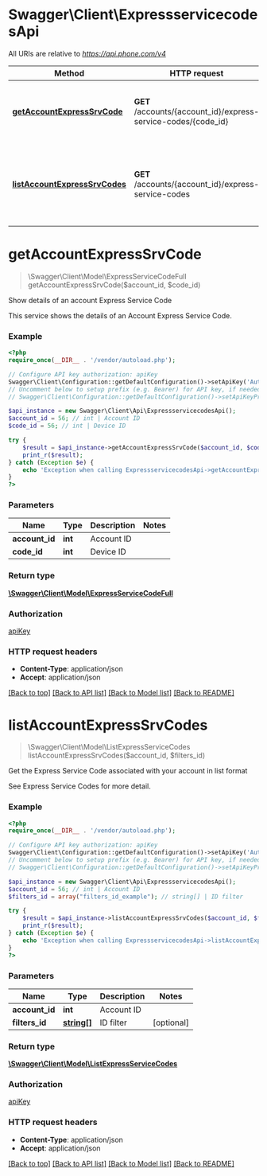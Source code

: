 # Swagger\Client\ExpressservicecodesApi

All URIs are relative to *https://api.phone.com/v4*

Method | HTTP request | Description
------------- | ------------- | -------------
[**getAccountExpressSrvCode**](ExpressservicecodesApi.md#getAccountExpressSrvCode) | **GET** /accounts/{account_id}/express-service-codes/{code_id} | Show details of an account Express Service Code
[**listAccountExpressSrvCodes**](ExpressservicecodesApi.md#listAccountExpressSrvCodes) | **GET** /accounts/{account_id}/express-service-codes | Get the Express Service Code associated with your account in list format


# **getAccountExpressSrvCode**
> \Swagger\Client\Model\ExpressServiceCodeFull getAccountExpressSrvCode($account_id, $code_id)

Show details of an account Express Service Code

This service shows the details of an Account Express Service Code.

### Example
```php
<?php
require_once(__DIR__ . '/vendor/autoload.php');

// Configure API key authorization: apiKey
Swagger\Client\Configuration::getDefaultConfiguration()->setApiKey('Authorization', 'YOUR_API_KEY');
// Uncomment below to setup prefix (e.g. Bearer) for API key, if needed
// Swagger\Client\Configuration::getDefaultConfiguration()->setApiKeyPrefix('Authorization', 'Bearer');

$api_instance = new Swagger\Client\Api\ExpressservicecodesApi();
$account_id = 56; // int | Account ID
$code_id = 56; // int | Device ID

try {
    $result = $api_instance->getAccountExpressSrvCode($account_id, $code_id);
    print_r($result);
} catch (Exception $e) {
    echo 'Exception when calling ExpressservicecodesApi->getAccountExpressSrvCode: ', $e->getMessage(), PHP_EOL;
}
?>
```

### Parameters

Name | Type | Description  | Notes
------------- | ------------- | ------------- | -------------
 **account_id** | **int**| Account ID |
 **code_id** | **int**| Device ID |

### Return type

[**\Swagger\Client\Model\ExpressServiceCodeFull**](../Model/ExpressServiceCodeFull.md)

### Authorization

[apiKey](../../README.md#apiKey)

### HTTP request headers

 - **Content-Type**: application/json
 - **Accept**: application/json

[[Back to top]](#) [[Back to API list]](../../README.md#documentation-for-api-endpoints) [[Back to Model list]](../../README.md#documentation-for-models) [[Back to README]](../../README.md)

# **listAccountExpressSrvCodes**
> \Swagger\Client\Model\ListExpressServiceCodes listAccountExpressSrvCodes($account_id, $filters_id)

Get the Express Service Code associated with your account in list format

See Express Service Codes for more detail.

### Example
```php
<?php
require_once(__DIR__ . '/vendor/autoload.php');

// Configure API key authorization: apiKey
Swagger\Client\Configuration::getDefaultConfiguration()->setApiKey('Authorization', 'YOUR_API_KEY');
// Uncomment below to setup prefix (e.g. Bearer) for API key, if needed
// Swagger\Client\Configuration::getDefaultConfiguration()->setApiKeyPrefix('Authorization', 'Bearer');

$api_instance = new Swagger\Client\Api\ExpressservicecodesApi();
$account_id = 56; // int | Account ID
$filters_id = array("filters_id_example"); // string[] | ID filter

try {
    $result = $api_instance->listAccountExpressSrvCodes($account_id, $filters_id);
    print_r($result);
} catch (Exception $e) {
    echo 'Exception when calling ExpressservicecodesApi->listAccountExpressSrvCodes: ', $e->getMessage(), PHP_EOL;
}
?>
```

### Parameters

Name | Type | Description  | Notes
------------- | ------------- | ------------- | -------------
 **account_id** | **int**| Account ID |
 **filters_id** | [**string[]**](../Model/string.md)| ID filter | [optional]

### Return type

[**\Swagger\Client\Model\ListExpressServiceCodes**](../Model/ListExpressServiceCodes.md)

### Authorization

[apiKey](../../README.md#apiKey)

### HTTP request headers

 - **Content-Type**: application/json
 - **Accept**: application/json

[[Back to top]](#) [[Back to API list]](../../README.md#documentation-for-api-endpoints) [[Back to Model list]](../../README.md#documentation-for-models) [[Back to README]](../../README.md)

